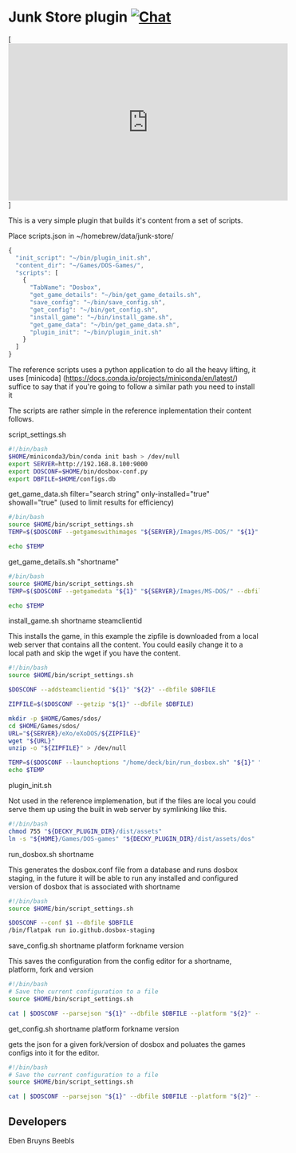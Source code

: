 # Junk Store plugin [![Chat](https://img.shields.io/badge/chat-on%20discord-7289da.svg)](https://deckbrew.xyz/discord)

[<iframe width="560" height="315" src="https://www.youtube.com/embed/muzlQCEjuYo?si=BzUrzK2kkL1wLPfW" title="YouTube video player" frameborder="0" allow="accelerometer; autoplay; clipboard-write; encrypted-media; gyroscope; picture-in-picture; web-share" allowfullscreen></iframe>]

This is a very simple plugin that builds it's content from a set of scripts.

Place scripts.json in ~/homebrew/data/junk-store/

```js
{
  "init_script": "~/bin/plugin_init.sh",
  "content_dir": "~/Games/DOS-Games/",
  "scripts": [
    {
      "TabName": "Dosbox",
      "get_game_details": "~/bin/get_game_details.sh",
      "save_config": "~/bin/save_config.sh",
      "get_config": "~/bin/get_config.sh",
      "install_game": "~/bin/install_game.sh",
      "get_game_data": "~/bin/get_game_data.sh",
      "plugin_init": "~/bin/plugin_init.sh"
    }
  ]
}

```

The reference scripts uses a python application to do all the heavy lifting, it uses [minicoda]
(https://docs.conda.io/projects/miniconda/en/latest/) suffice to say that if you're going to follow
a similar path you need to install it

The scripts are rather simple in the reference inplementation their content follows.

script_settings.sh

```bash
#!/bin/bash
$HOME/miniconda3/bin/conda init bash > /dev/null
export SERVER=http://192.168.8.100:9000
export DOSCONF=$HOME/bin/dosbox-conf.py
export DBFILE=$HOME/configs.db
```

get_game_data.sh filter="search string" only-installed="true" showall="true" (used to limit results for efficiency)

```bash
#/bin/bash
source $HOME/bin/script_settings.sh
TEMP=$($DOSCONF --getgameswithimages "${SERVER}/Images/MS-DOS/" "${1}" "${2}" "${3}" --dbfile $DBFILE)

echo $TEMP
```

get_game_details.sh "shortname"

```bash
#/bin/bash
source $HOME/bin/script_settings.sh
TEMP=$($DOSCONF --getgamedata "${1}" "${SERVER}/Images/MS-DOS/" --dbfile $DBFILE)

echo $TEMP
```

install_game.sh shortname steamclientid

This installs the game, in this example the zipfile is downloaded from a local web server that contains all the content. You could easily change it to a local path and skip the wget if you have the content.

```bash
#!/bin/bash
source $HOME/bin/script_settings.sh

$DOSCONF --addsteamclientid "${1}" "${2}" --dbfile $DBFILE

ZIPFILE=$($DOSCONF --getzip "${1}" --dbfile $DBFILE)

mkdir -p $HOME/Games/sdos/
cd $HOME/Games/sdos/
URL="${SERVER}/eXo/eXoDOS/${ZIPFILE}"
wget "${URL}"
unzip -o "${ZIPFILE}" > /dev/null

TEMP=$($DOSCONF --launchoptions "/home/deck/bin/run_dosbox.sh" "${1}" "${HOME}/Games/sdos" --dbfile $DBFILE)
echo $TEMP
```

plugin_init.sh

Not used in the reference implemenation, but if the files are local you could serve them up using the built in web server by symlinking like this.

```bash
#!/bin/bash
chmod 755 "${DECKY_PLUGIN_DIR}/dist/assets"
ln -s "${HOME}/Games/DOS-games" "${DECKY_PLUGIN_DIR}/dist/assets/dos"
```

run_dosbox.sh shortname

This generates the dosbox.conf file from a database and runs dosbox staging, in the future it will be able to run any installed and configured version of dosbox that is associated with shortname

```bash
#!/bin/bash
source $HOME/bin/script_settings.sh

$DOSCONF --conf $1 --dbfile $DBFILE
/bin/flatpak run io.github.dosbox-staging
```

save_config.sh shortname platform forkname version

This saves the configuration from the config editor for a shortname, platform, fork and version

```bash
#!/bin/bash
# Save the current configuration to a file
source $HOME/bin/script_settings.sh

cat | $DOSCONF --parsejson "${1}" --dbfile $DBFILE --platform "${2}" --forkname "${3}" --version "${4}"
```

get_config.sh shortname platform forkname version

gets the json for a given fork/version of dosbox and poluates the games configs into it for the editor.

```bash
#!/bin/bash
# Save the current configuration to a file
source $HOME/bin/script_settings.sh

cat | $DOSCONF --parsejson "${1}" --dbfile $DBFILE --platform "${2}" --forkname "${3}" --version "${4}"

```

## Developers

Eben Bruyns
Beebls
